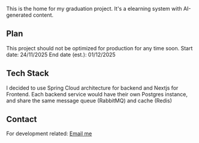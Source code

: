 This is the home for my graduation project. It's a elearning system with AI-generated content.

## Plan
This project should not be optimized for production for any time soon.
Start date: 24/11/2025
End date (est.): 01/12/2025

## Tech Stack
I decided to use Spring Cloud architecture for backend and Nextjs for Frontend.
Each backend service would have their own Postgres instance, and share the same message queue (RabbitMQ) and cache (Redis)

## Contact
For development related: [Email me](mailto:hieulm.data@gmail.com)
